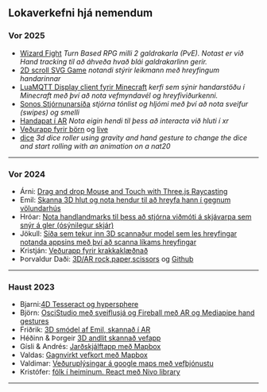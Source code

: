 ## Lokaverkefni hjá nemendum

### Vor 2025

- [Wizard Fight](https://github.com/Belistov/wizard-fight) _Turn Based RPG milli 2 galdrakarla (PvE). Notast er við Hand tracking til að áhveða hvað blái galdrakarlinn gerir._
- [2D scroll SVG Game](https://github.com/nxtxe/LokaverkefniWEB)  _notandi stýrir leikmann með hreyfingum handarinnar_
- [LuaMQTT Display client fyrir Minecraft](https://github.com/Brakku/vidmots-lokaverk/tree/main) _kerfi sem sýnir handarstöðu í Minecraft með því að nota vefmyndavél og hreyfiviðurkenni._
- [Sonos Stjórnunarsíða](https://github.com/GabrielMani15/verkefni5sonos) _stjórna tónlist og hljómi með því að nota sveifur (swipes) og smelli_
- [Handapat í AR](https://github.com/ellaleaf/Vi-m-tsForritun_Verkefni5) _Nota eigin hendi til þess að interacta við hluti í xr_
- [Veðurapp fyrir börn](https://github.com/AsmodeusCruentus/Weather) og [live](https://asmodeus-cruentus.com/)
- [dice](https://github.com/OrnTrausti/dicejs) _3d dice roller using gravity and hand gesture to change the dice and start rolling with an animation on a nat20_
  
---

### Vor 2024
- Árni: [Drag and drop Mouse and Touch with Three.js Raycasting](https://github.com/ElderlyStudent/vidmodforr/blob/testing/verk6/Skyrsla.md)
- Emil: [Skanna 3D hlut og nota hendur til að hreyfa hann í gegnum völundarhús](https://github.com/Emilb05/FORR3FV05EU/blob/main/Verk_6/Readme.md)
- Hróar: [Nota handlandmarks til þess að stjórna viðmóti á skjávarpa sem snýr á gler (ósýnilegur skjár)](https://github.com/hroihrolfs/vidmotsforr_2024/tree/main/verk6)
- Jökull: [Síða sem tekur inn 3D scannaður model sem les hreyfingar notanda appsins með því að scanna líkams hreyfingar](https://github.com/jokullsmari/Vidmotsforr_lokaverk)
- Kristján: [Veðurapp fyrir krakkaklæðnað](https://github.com/KristjanOmar/Verkefni-6)
- Þorvaldur Daði: [3D/AR rock,paper,scissors](https://vastlyrigged.github.io/Web-AR/Rock-Paper-Scissor/) og [Github](https://github.com/VastlyRigged/Web-AR/tree/main)

<!--  Þorvaldur Breki: _ArCore Geospatial með Unity AR _vantar kóða_  -->

---

### Haust 2023

- Bjarni:[4D Tesseract og hypersphere](https://github.com/Bjarni123/threejs/blob/main/ThreejsTesseract/readme.md)
- Björn: [OsciStudio með sveiflusjá og Fireball með AR og Mediapipe hand gestures](https://github.com/bjornthor21/verk5-vidmot/blob/main/README.md)
- Friðrik: [3D smódel af Emil, skannað í AR](https://github.com/GilliGalli/FORR3FV05EU-lokaverkefni)
- Héðinn & Þorgeir [3D andlit skannað vefapp](https://github.com/ThorgeirKa/vidmotsforritun_lokaverk)
- Gísli & Andrés: [Jarðskjálftapp með Mapbox](https://github.com/AndresHaukur/Verkefni-5-FORR3)
- Valdas: [Gagnvirkt vefkort með Mapbox](https://github.com/valdaska21/FORR3FV05EU---Verkefni-5---Valdas/blob/main/README.md)
- Valdimar: [Veðuruplýsingar á google maps með vefþjónustu](https://github.com/vValdimar/VIDVEF/tree/main/VIDMOTSFORRITUN/lokaverk) 
- Kristófer: [fólk í heiminum. React með Nivo library](https://fantastic-sfogliatella-717d34.netlify.app/) 

  
---
